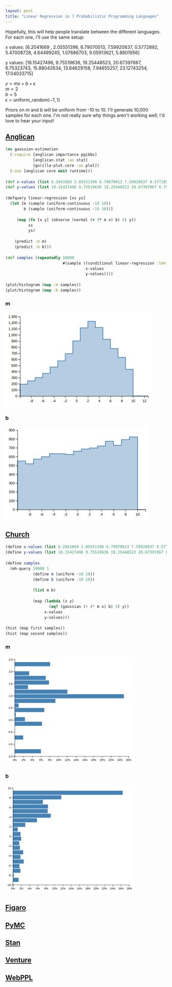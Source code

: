 ```yaml
---
layout: post
title: "Linear Regression in 7 Probabilistic Programming Languages"
---
```


Hopefully, this will help people translate between the different languages. For each one, I'll use the same setup:

x values: [6.2041669 , 2.05551396, 6.79070013, 7.59920837, 0.5772892, 5.47008728, 4.64499245, 1.07686703, 9.05913621, 5.8801956]

y values: [18.15427496, 9.75519636, 19.25448523, 20.67397867, 6.75323743, 15.88042634, 13.64629158, 7.94655257, 23.12743254, 17.04033715]

$y = mx + b + \epsilon$ <br />
$m = 2$ <br />
$b = 5$ <br />
$\epsilon = \text{uniform_random}(-1, 1)$ <br />

Priors on $m$ and $b$ will be uniform from -10 to 10. I'll generate 10,000 samples for each one. I'm not really sure why things aren't working well; I'd love to hear your input!

## [Anglican](http://www.robots.ox.ac.uk/~fwood/anglican/index.html)

```clojure
(ns gaussian-estimation
  (:require [anglican importance pgibbs]
            [anglican.stat :as stat]
            [gorilla-plot.core :as plot])
  (:use [anglican core emit runtime]))

(def x-values (list 6.2041669 2.05551396 6.79070013 7.59920837 0.5772892 5.47008728 4.64499245 1.07686703 9.05913621 5.8801956))
(def y-values (list 18.15427496 9.75519636 19.25448523 20.67397867 6.75323743 15.88042634 13.64629158 7.94655257 23.12743254 17.04033715))

(defquery linear-regression [xs ys]
  (let [m (sample (uniform-continuous -10 10))
        b (sample (uniform-continuous -10 10))]
    
     (map (fn [x y] (observe (normal (+ (* m x) b) 5) y))
          xs
          ys)  

    (predict :m m)
    (predict :b b)))

(def samples (repeatedly 10000 
                         #(sample ((conditional linear-regression :lmh) 
                                   x-values 
                                   y-values))))

(plot/histogram (map :m samples))
(plot/histogram (map :b samples))
```

### m
![anglican histogram for m](/images/anglican-m.png) 

### b
![anglican histogram for b](/images/anglican-b.png) 

## [Church](http://projects.csail.mit.edu/church/wiki/Church)

```scheme
(define x-values (list 6.2041669 2.05551396 6.79070013 7.59920837 0.5772892 5.47008728 4.64499245 1.07686703 9.05913621 5.8801956))
(define y-values (list 18.15427496 9.75519636 19.25448523 20.67397867 6.75323743 15.88042634 13.64629158 7.94655257 23.12743254 17.04033715))

(define samples
  (mh-query 10000 1
            (define m (uniform -10 10))
            (define b (uniform -10 10))
            
            (list m b)
            
            (map (lambda (x y)
                   (eq? (gaussian (+ (* m x) b) 5) y))
                 x-values
                 y-values)))

(hist (map first samples))
(hist (map second samples))
```

### m
![church histogram for m](/images/church-m.png) 

### b
![church histogram for b](/images/church-b.png) 

## [Figaro](https://www.cra.com/work/case-studies/figaro)

## [PyMC](https://github.com/pymc-devs/pymc3)

## [Stan](http://mc-stan.org/)

## [Venture](http://probcomp.csail.mit.edu/venture/)

## [WebPPL](http://webppl.org/)